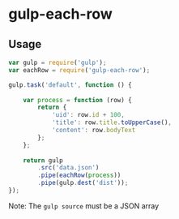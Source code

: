 gulp-each-row
=============

## Usage

```js
var gulp = require('gulp');
var eachRow = require('gulp-each-row');

gulp.task('default', function () {
	
	var process = function (row) {
		return {
			'uid': row.id + 100,
			'title': row.title.toUpperCase(),
			'content': row.bodyText
		};
	};
	
	return gulp
		.src('data.json')
		.pipe(eachRow(process))
		.pipe(gulp.dest('dist'));
});
```
Note: The `gulp source` must be a JSON array
